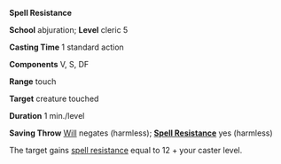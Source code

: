  **Spell Resistance**

**School** abjuration; **Level** cleric 5

**Casting Time** 1 standard action

**Components** V, S, DF

**Range** touch

**Target** creature touched

**Duration** 1 min./level

**Saving Throw** [Will](../combat.html#_will) negates (harmless); **[Spell Resistance](../glossary.html#_spell-resistance)** yes (harmless)

The target gains [spell resistance](../glossary.html#_spell-resistance) equal to 12 + your caster level.

